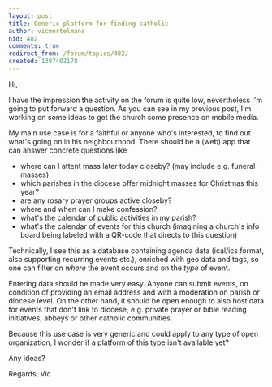 ```yaml
---
layout: post
title: Generic platform for finding catholic
author: vicmortelmans
nid: 482
comments: true
redirect_from: /forum/topics/482/
created: 1387402178
---
```

Hi,

I have the impression the activity on the forum is quite low, nevertheless I'm going to put forward a question. As you can see in my previous post, I'm working on some ideas to get the church some presence on mobile media.

My main use case is for a faithful or anyone who's interested, to find out what's going on in his neighbourhood. There should be a (web) app that can answer concrete questions like 

* where can I attent mass later today closeby? (may include e.g. funeral masses)
* which parishes in the diocese offer midnight  masses for Christmas this year?
* are any rosary prayer groups active closeby?
* where and when can I make confession?
* what's the calendar of public activities in my parish?
* what's the calendar of events for this church (imagining a church's info board being labeled with a QR-code that directs to this question)

Technically, I see this as a database containing agenda data (ical/ics format, also supporting recurring events etc.), enriched with geo data and tags, so one can filter on *where* the event occurs and on the *type* of event.

Entering data should be made very easy. Anyone can submit events, on condition of providing an email address and with a moderation on parish or diocese level. On the other hand, it should be open enough to also host data for events that don't link to diocese, e.g. private prayer or bible reading initiatives, abbeys or other catholic communities. 

Because this use case is very generic and could apply to any type of open organization, I wonder if a platform of this type isn't available yet? 

Any ideas?

Regards,
Vic
